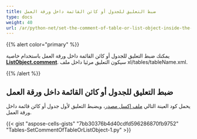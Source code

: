 ```yaml
---
title: ضبط التعليق للجدول أو كائن القائمة داخل ورقة العمل
type: docs
weight: 40
url: /ar/python-net/set-the-comment-of-table-or-list-object-inside-the-worksheet/
---
```


{{% alert color="primary" %}}

يمكنك ضبط التعليق للجدول أو كائن القائمة داخل ورقة العمل باستخدام خاصية [**ListObject.comment**](https://reference.aspose.com/cells/python-net/aspose.cells.tables/listobject/comment). سيكون التعليق مرئيا داخل ملف xl/tables/tableName.xml.

{{% /alert %}}

## **ضبط التعليق للجدول أو كائن القائمة داخل ورقة العمل**

يحمل كود العينة التالي [ملف إكسل مصدر](5115514.xlsx)، ويضبط التعليق لأول جدول أو كائن قائمة داخل ورقة العمل.

{{< gist "aspose-cells-gists" "7bb30376b4d40cdfd596286870fb9752" "Tables-SetCommentOfTableOrListObject-1.py" >}}

